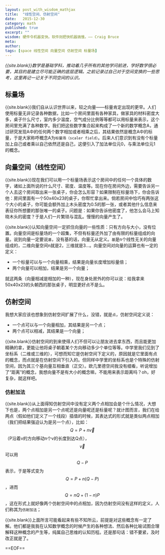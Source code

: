 ```yaml
---
layout: post_with_wisdom_mathjax
title:  "线性空间、仿射空间"
date:   2015-12-30
category: math
published: true 
excerpt: ""
wisdom: 硬件令机器变快。软件则把快机器搞慢。—— Craig Bruce
meta: 
author: 
tags: [space 线性空间 向量空间 仿射空间 标量场]
---
```


*{{site.blank}}数学是基础学科，推动着几乎所有的其他学问前进，学好数学很必要，其目的是建立尽可能正确的底层逻辑。之前记录过自己对于空间变换的一些思考，这里再记一记关于不同空间的认识。*

## 标量场

{{site.blank}}我们自从认识世界以来，较之向量——标量肯定出现的更早。人们使用标量无非记录各种数据，比如一个房间里面有各种家具，做家具的材料密度大多，桌子什么尺寸，室内多少温度，空气成分比例等等都可以用标量来表示，这个房间里充满了各种数字。我们把这些数字集合起来构成了一个新的数学概念A，通过研究发现A中的任何两个数字相加或者相乘之后，其结果依然是概念A中的标量，于是大家称呼概念A为`标量场（scaler field）`。后来人们意识到有没有个标量加上自己或者乘以自己依然还是自己，这便引入了加法单位元0，与乘法单位元1的概念。

## 向量空间（线性空间）

{{site.blank}}现在我们可以用一个标量场表示这个房间中的任何一个具体的数字，诸如上面所说的什么尺寸、密度、温度等。现在你在房间外边，需要告诉另一个人去这个房间取出来一张桌子，你会怎么形容？如果限制在标量场下，你会告诉他：房间里面有一个50x40x23的桌子，你帮忙拿出来。倘若房间中恰巧有两张这个大小的桌子，你可能会额外加上木头密度为0.5的那一张，或者其他什么信息来表征你所想要的那张唯一的桌子。问题是：如果你告诉他密度了，他怎么会马上知晓木头的密度？于是人们一片繁琐与混乱。慢慢的向量产生了。

{{site.blank}}认知向量空间一定抓住向量的一些性质：只有方向与大小，没有位置。向量空间是标量场的一个超集，不但有标量还外加了由有限的标量组成的向量。说到向量一定要说`基`，没有基的话，向量无从定义。`基`是n个线性无关的向量组成的，二维向量空间n就是2，三维就是3...。向量空间对向量的运算也有一定的定义：

* 一个标量可以与一个向量相乘，结果是向量长度增加标量倍；
* 两个向量可以相加，结果是另一个向量；

就这两条（向量相减是相加的一种），现在身处房外的你可以说：给我拿来50x40x23的头朝西的那张桌子，明显更好点不是么。

## 仿射空间

我想大家应该也想象到仿射空间扩展了什么，没错，就是`点`，仿射空间定义说：

* 一个点可以与一个向量相加，其结果是另一个点；
* 两个点可以相减，其结果是一个向量；

{{site.blank}}仿射空间的到来使得人们不但可以让朋友进去拿东西，而且能更加精确的拿，更能让他将桌子朝着某个方向移动多少个单位等等。中学里我们见到了坐标系（二维或三维的），可想而知它是仿射空间下定义的，原因就是它里面有点的概念，而点就是在仿射空间下引入的。但同样中学里的坐标系也是个特殊的仿射空间，因为其三个基向量互相垂直（正交）。欧几里德空间我没有细看，听说增加了“距离”的概念，我想向量不是有大小的概念嘛，不能用来表示距离吗？oh，好复杂，就这样吧。

### 仿射加法

{{site.blank}}从上面得知仿射空间中没有定义两个点相加会是个什么情况，大想下也是，两个点相加是另一个点呢还是向量呢还是标量呢？就计图而言，我们在给两点（假如他们定义了一个线段）插值的时候，其表达式的形式就是类似两点相加（我们把结果强迫认为是另一个点），比如：$$Q=P+n\vec v$$（P沿着v的方向移动n个v的长度到达Q点），$$\vec v$$可以用$$Q-P$$表示，于是等式变为$$Q=P+n(Q-P)$$，进而$$Q=nQ+(1-n)P$$，这在形式上就好像两个仿射空间中的点相加，因为仿射空间没有这样的定义，人们称其为`仿射加法`；

{{site.blank}}上面所言可能看起来有些不知所云，前提是对这些概念有一定了解。他们都是我我在认知数学概念的时候产生的各种想法、然后各种比喻试图合理解释这种概念的产生等，纯属自己思维的认知历程。还是那句话：错不要紧，及时改正就是了。

==EOF==

[img_1]:{{site.basepath}}/img/cg/image_cg1.jpg
